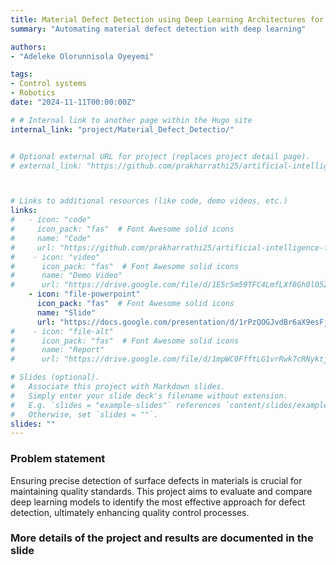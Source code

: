```yaml
---
title: Material Defect Detection using Deep Learning Architectures for Quality Control
summary: "Automating material defect detection with deep learning"

authors: 
- "Adeleke Olorunnisola Oyeyemi"

tags:
- Control systems
- Robotics
date: "2024-11-11T00:00:00Z"

# # Internal link to another page within the Hugo site
internal_link: "project/Material_Defect_Detectio/"


# Optional external URL for project (replaces project detail page).
# external_link: "https://github.com/prakharrathi25/artificial-intelligence-for-trading"



# Links to additional resources (like code, demo videos, etc.)
links:
#   - icon: "code"
#     icon_pack: "fas"  # Font Awesome solid icons
#     name: "Code"
#     url: "https://github.com/prakharrathi25/artificial-intelligence-for-trading"##
#    - icon: "video"
#      icon_pack: "fas"  # Font Awesome solid icons
#      name: "Demo Video"
#      url: "https://drive.google.com/file/d/1E5r5m59TFC4LmfLXf8Gh0l05ZjntU4Tj/view?usp=sharing"
    - icon: "file-powerpoint"
      icon_pack: "fas"  # Font Awesome solid icons
      name: "Slide"
      url: "https://docs.google.com/presentation/d/1rPzQOGJvdBr6aX9esFjXXB6_AaBHRJsajzDkEvIMhiw/edit?usp=sharing"
#    - icon: "file-alt"
#      icon_pack: "fas"  # Font Awesome solid icons
#      name: "Report"
#      url: "https://drive.google.com/file/d/1mpWC0FfftLG1vrRwk7cRNyktjSL1tZR9/view?usp=sharing"

# Slides (optional).
#   Associate this project with Markdown slides.
#   Simply enter your slide deck's filename without extension.
#   E.g. `slides = "example-slides"` references `content/slides/example-slides.md`.
#   Otherwise, set `slides = ""`.
slides: ""
---
```


### Problem statement
Ensuring precise detection of surface defects in materials is crucial for maintaining quality standards. This project aims to evaluate and compare deep learning models to identify the most effective approach for defect detection, ultimately enhancing quality control processes.

### More details of the project and results are documented in the slide
